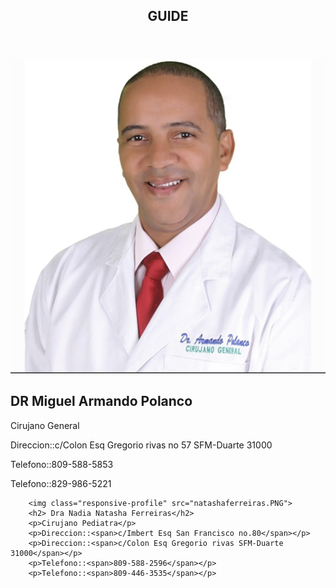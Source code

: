 <!DOCTYPE html>
<html lang="en">
<head>
    <meta charset="UTF-8">
    <meta http-equiv="X-UA-Compatible" content="IE=edge">
    <meta name="viewport" content="width=device-width, initial-scale=1.0">
    <link rel="stylesheet" href="tooltip.css">
    <title>Document</title>
    <!-- Import the component -->

</head>
<body>
<header>
    <div class="Responsive-portada">
        <h2 class="responsive-title">GUIDE</h2>
    </div>
</header>
   

<img class="responsive-profile" src="armandopolanco.PNG">
<h2>DR Miguel Armando Polanco</h2>
<p>Cirujano General</p>
<p>Direccion::<span>c/Colon Esq Gregorio rivas no 57 SFM-Duarte 31000</span></p>
<p>Telefono::<span>809-588-5853</span></p>
<p>Telefono::<span>829-986-5221</span></p>

  
        <img class="responsive-profile" src="natashaferreiras.PNG">
        <h2> Dra Nadia Natasha Ferreiras</h2>
        <p>Cirujano Pediatra</p>
        <p>Direccion::<span>c/Imbert Esq San Francisco no.80</span></p>
        <p>Direccion::<span>c/Colon Esq Gregorio rivas SFM-Duarte 31000</span></p>
        <p>Telefono::<span>809-588-2596</span></p>
        <p>Telefono::<span>809-446-3535</span></p>
   


      
</body>
</html>

